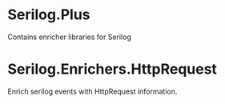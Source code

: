 

# Serilog.Plus
Contains enricher libraries for Serilog

# Serilog.Enrichers.HttpRequest
Enrich serilog events with HttpRequest information.
